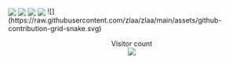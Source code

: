 <a>
<img align="center" src="https://github-readme-stats.vercel.app/api?username=zlaazlaa&show_icons=true&count_private=true&title_color=fff&text_color=fff&icon_color=fff&bg_color=40,c95ec4,9479d5"/>
</a>
<a>
<img align="center" src="https://github-readme-stats.vercel.app/api/pin/?username=zlaazlaa&repo=meiyong2.0&layout=compact&title_color=fff&text_color=fff&icon_color=fff&bg_color=40,c95ec4,9479d5"/>
</a>
<a>
<img align="center" src="https://github-readme-stats.vercel.app/api/pin/?username=zlaazlaa&repo=-DWA-&layout=compact&title_color=fff&text_color=fff&icon_color=fff&bg_color=40,c95ec4,9479d5"/>
</a>
<a>
<img align="center" src="https://github-readme-stats.vercel.app/api/top-langs/?username=zlaazlaa&layout=compact&title_color=fff&text_color=fff&icon_color=fff&bg_color=40,c95ec4,9479d5"/>
![](https://raw.githubusercontent.com/zlaa/zlaa/main/assets/github-contribution-grid-snake.svg)

<p align="center"> 
  Visitor count<br>
  <img src="https://profile-counter.glitch.me/zlaazlaa/count.svg" />
</p>
